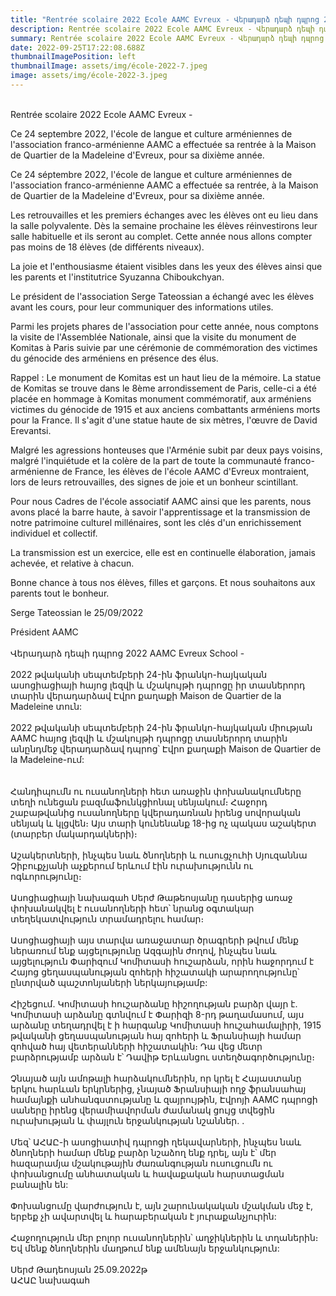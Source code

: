 ```yaml
---
title: "Rentrée scolaire 2022 Ecole AAMC Evreux - Վերադարձ դեպի դպրոց 2022 AAMC "
description: Rentrée scolaire 2022 Ecole AAMC Evreux - Վերադարձ դեպի դպրոց 2022 AAMC
summary: Rentrée scolaire 2022 Ecole AAMC Evreux - Վերադարձ դեպի դպրոց 2022 AAMC
date: 2022-09-25T17:22:08.688Z
thumbnailImagePosition: left
thumbnailImage: assets/img/école-2022-7.jpeg
image: assets/img/école-2022-3.jpeg
---
```

\
Rentrée scolaire 2022 Ecole AAMC Evreux -



Ce 24 septembre 2022, l'école de langue et culture arméniennes de l'association franco-arménienne AAMC a effectuée sa rentrée à la Maison de Quartier de la Madeleine d'Evreux, pour sa dixième année.



Ce 24 séptembre 2022, l'école de langue et culture arméniennes de l'association franco-arménienne AAMC a effectuée sa rentrée, à la Maison de Quartier de la Madeleine d'Evreux, pour sa dixième année.



Les retrouvailles et les premiers échanges avec les élèves ont eu lieu dans la salle polyvalente. Dès la semaine prochaine les élèves réinvestirons leur salle habituelle et ils seront au complet. Cette année nous allons compter pas moins de 18 élèves (de différents niveaux).



La joie et l'enthousiasme étaient visibles dans les yeux des élèves ainsi que les parents et l'institutrice Syuzanna Chiboukchyan.



Le président de l'association Serge Tateossian a échangé avec les élèves avant les cours, pour leur communiquer des informations utiles.



Parmi les projets phares de l'association pour cette année, nous comptons la visite de l'Assemblée Nationale, ainsi que la visite du monument de Komitas à Paris suivie par une cérémonie de commémoration des victimes du génocide des arméniens en présence des élus.



Rappel : Le monument de Komitas est un haut lieu de la mémoire. La statue de Komitas se trouve dans le 8ème arrondissement de Paris, celle-ci a été placée en hommage à Komitas monument commémoratif, aux arméniens victimes du génocide de 1915 et aux anciens combattants arméniens morts pour la France. Il s'agit d'une statue haute de six mètres, l'œuvre de David Erevantsi.



Malgré les agressions honteuses que l'Arménie subit par deux pays voisins, malgré l'inquiétude et la colère de la part de toute la communauté franco-arménienne de France, les élèves de l'école AAMC d'Evreux montraient, lors de leurs retrouvailles, des signes de joie et un bonheur scintillant.



Pour nous Cadres de l'école associatif AAMC ainsi que les parents, nous avons placé la barre haute, à savoir l'apprentissage et la transmission de notre patrimoine culturel millénaires, sont les clés d'un enrichissement individuel et collectif.



La transmission est un exercice, elle est en continuelle élaboration, jamais achevée, et relative à chacun.



Bonne chance à tous nos élèves, filles et garçons. Et nous souhaitons aux parents tout le bonheur.



Serge Tateossian le 25/09/2022

Président AAMC\
\
Վերադարձ դեպի դպրոց 2022 AAMC Evreux School -\
\
2022 թվականի սեպտեմբերի 24-ին ֆրանկո-հայկական ասոցիացիայի հայոց լեզվի և մշակույթի դպրոցը իր տասներորդ տարին վերադարձավ Էվրո քաղաքի Maison de Quartier de la Madeleine տուն:\
\
2022 թվականի սեպտեմբերի 24-ին ֆրանկո-հայկական միության AAMC հայոց լեզվի և մշակույթի դպրոցը տասներորդ տարին անընդմեջ վերադարձավ դպրոց՝ Էվրո քաղաքի Maison de Quartier de la Madeleine-ում:\
\
\
Հանդիպումն ու ուսանողների հետ առաջին փոխանակումները տեղի ունեցան բազմաֆունկցիոնալ սենյակում։ Հաջորդ շաբաթվանից ուսանողները կվերադառնան իրենց սովորական սենյակ և կլցվեն։ Այս տարի կունենանք 18-ից ոչ պակաս աշակերտ (տարբեր մակարդակների)։\
\
Աշակերտների, ինչպես նաև ծնողների և ուսուցչուհի Սյուզաննա Չիբուքչյանի աչքերում երևում էին ուրախությունն ու ոգևորությունը։\
\
Ասոցիացիայի նախագահ Սերժ Թաթեոսյանը դասերից առաջ փոխանակվել է ուսանողների հետ՝ նրանց օգտակար տեղեկատվություն տրամադրելու համար։\
\
Ասոցիացիայի այս տարվա առաջատար ծրագրերի թվում մենք ներառում ենք այցելությունը Ազգային ժողով, ինչպես նաև այցելություն Փարիզում Կոմիտասի հուշարձան, որին հաջորդում է Հայոց ցեղասպանության զոհերի հիշատակի արարողությունը՝ ընտրված պաշտոնյաների ներկայությամբ:\
\
Հիշեցում. Կոմիտասի հուշարձանը հիշողության բարձր վայր է. Կոմիտասի արձանը գտնվում է Փարիզի 8-րդ թաղամասում, այս արձանը տեղադրվել է ի հարգանք Կոմիտասի հուշահամալիրի, 1915 թվականի ցեղասպանության հայ զոհերի և Ֆրանսիայի համար զոհված հայ վետերանների հիշատակին։ Դա վեց մետր բարձրությամբ արձան է՝ Դավիթ Երևանցու ստեղծագործությունը։\
\
Չնայած այն ամոթալի հարձակումներին, որ կրել է Հայաստանը երկու հարևան երկրներից, չնայած Ֆրանսիայի ողջ ֆրանսահայ համայնքի անհանգստությանը և զայրույթին, Էվրոյի AAMC դպրոցի սաները իրենց վերամիավորման ժամանակ ցույց տվեցին ուրախության և փայլուն երջանկության նշաններ. .\
\
Մեզ՝ ԱՀԱԸ-ի ասոցիատիվ դպրոցի ղեկավարների, ինչպես նաև ծնողների համար մենք բարձր նշաձող ենք դրել, այն է՝ մեր հազարամյա մշակութային ժառանգության ուսուցումն ու փոխանցումը անհատական ​​և հավաքական հարստացման բանալին են:\
\
Փոխանցումը վարժություն է, այն շարունակական մշակման մեջ է, երբեք չի ավարտվել և հարաբերական է յուրաքանչյուրին:\
\
Հաջողություն մեր բոլոր ուսանողներին՝ աղջիկներին և տղաներին։ Եվ մենք ծնողներին մաղթում ենք ամենայն երջանկություն:\
\
Սերժ Թադեոսյան 25.09.2022թ\
ԱՀԱԸ նախագահ